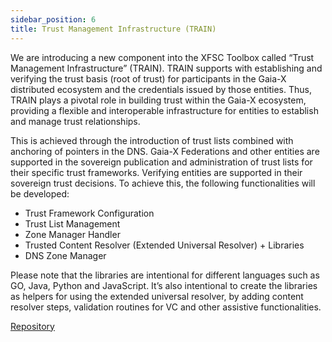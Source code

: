 ```yaml
---
sidebar_position: 6
title: Trust Management Infrastructure (TRAIN)
---
```


We are introducing a new component into the XFSC Toolbox called “Trust Management Infrastructure” (TRAIN). TRAIN supports with establishing and verifying the trust basis (root of trust) for participants in the Gaia-X distributed ecosystem and the credentials issued by those entities. Thus, TRAIN plays a pivotal role in building trust within the Gaia-X ecosystem, providing a flexible and interoperable infrastructure for entities to establish and manage trust relationships. 

This is achieved through the introduction of trust lists combined with anchoring of pointers in the DNS. Gaia-X Federations and other entities are supported in the sovereign publication and administration of trust lists for their specific trust frameworks. Verifying entities are supported in their sovereign trust decisions. To achieve this, the following functionalities will be developed: 

- Trust Framework Configuration 
- Trust List Management 
- Zone Manager Handler 
- Trusted Content Resolver (Extended Universal Resolver) + Libraries 
- DNS Zone Manager 

Please note that the libraries are intentional for different languages such as GO, Java, Python and JavaScript. It’s also intentional to create the libraries as helpers for using the extended universal resolver, by adding content resolver steps, validation routines for VC and other assistive functionalities. 

<div class="mtp-3">
    <a href="https://github.com/eclipse-xfsc/org.eclipse.xfsc" target="_blank" class="primaryBtn">Repository</a>
</div>